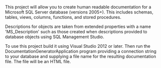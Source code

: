 This project will allow you to create human readable documentation for a Microsoft SQL Server database (versions 2005+).  This includes schemas, tables, views, columns, functions, and stored procedures.  

Descriptions for objects are taken from extended properties with a name 'MS_Description' such as those created when descriptions provided to database objects using SQL Management Studio.

To use this project build it using Visual Studio 2012 or later.  Then run the DocumentationGeneratorApplication program providing a connection string to your database and supplying a file name for the resulting documentation file.  The file will be an HTML file.